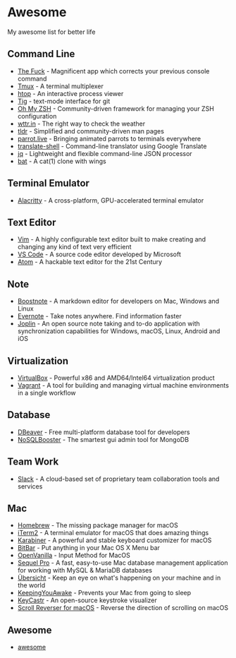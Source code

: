 # Awesome

My awesome list for better life

## Command Line

- [The Fuck](https://github.com/nvbn/thefuck) - Magnificent app which corrects your previous console command
- [Tmux](https://github.com/tmux/tmux/wiki) - A terminal multiplexer
- [htop](http://hisham.hm/htop/) - An interactive process viewer
- [Tig](https://jonas.github.io/tig/) - text-mode interface for git
- [Oh My ZSH](http://ohmyz.sh/) - Community-driven framework for managing your ZSH configuration
- [wttr.in](https://github.com/chubin/wttr.in) - The right way to check the weather
- [tldr](https://github.com/tldr-pages/tldr/) - Simplified and community-driven man pages
- [parrot.live](https://github.com/hugomd/parrot.live) - Bringing animated parrots to terminals everywhere
- [translate-shell](https://github.com/soimort/translate-shell) - Command-line translator using Google Translate
- [jq](https://stedolan.github.io/jq/) - Lightweight and flexible command-line JSON processor
- [bat](https://github.com/sharkdp/bat) - A cat(1) clone with wings

## Terminal Emulator

- [Alacritty](https://github.com/alacritty/alacritty) - A cross-platform, GPU-accelerated terminal emulator

## Text Editor

- [Vim](https://www.vim.org/) - A highly configurable text editor built to make creating and changing any kind of text very efficient
- [VS Code](https://code.visualstudio.com/) - A source code editor developed by Microsoft
- [Atom](https://atom.io/) - A hackable text editor for the 21st Century

## Note

- [Boostnote](https://github.com/BoostIO/Boostnote/) - A markdown editor for developers on Mac, Windows and Linux
- [Evernote](https://evernote.com/) - Take notes anywhere. Find information faster
- [Joplin](https://github.com/laurent22/joplin) - An open source note taking and to-do application with synchronization capabilities for Windows, macOS, Linux, Android and iOS

## Virtualization

- [VirtualBox](https://www.virtualbox.org/) - Powerful x86 and AMD64/Intel64 virtualization product
- [Vagrant](https://www.vagrantup.com/) - A tool for building and managing virtual machine environments in a single workflow

## Database

- [DBeaver](https://dbeaver.jkiss.org/) - Free multi-platform database tool for developers
- [NoSQLBooster](https://nosqlbooster.com/) - The smartest gui admin tool for MongoDB

## Team Work

- [Slack](https://slack.com/) - A cloud-based set of proprietary team collaboration tools and services

## Mac

- [Homebrew](https://brew.sh/) - The missing package manager for macOS
- [iTerm2](https://www.iterm2.com/) - A terminal emulator for macOS that does amazing things
- [Karabiner](https://pqrs.org/osx/karabiner/) - A powerful and stable keyboard customizer for macOS
- [BitBar](https://getbitbar.com/) - Put anything in your Mac OS X Menu bar
- [OpenVanilla](https://openvanilla.org/) - Input Method for MacOS
- [Sequel Pro](https://www.sequelpro.com/) - A fast, easy-to-use Mac database management application for working with MySQL & MariaDB databases
- [Übersicht](https://github.com/felixhageloh/uebersicht) - Keep an eye on what's happening on your machine and in the world
- [KeepingYouAwake](https://github.com/newmarcel/KeepingYouAwake) - Prevents your Mac from going to sleep
- [KeyCastr](https://github.com/keycastr/keycastr) - An open-source keystroke visualizer
- [Scroll Reverser for macOS](https://pilotmoon.com/scrollreverser/) - Reverse the direction of scrolling on macOS

## Awesome

- [awesome](https://github.com/sindresorhus/awesome)
